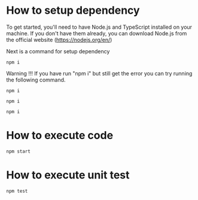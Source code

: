 # How to setup dependency

To get started, you'll need to have Node.js and TypeScript installed on your machine. If you don't have them already, you can download Node.js from the official website (https://nodejs.org/en/)

Next is a command for setup dependency
```
npm i
```

Warning !!! If you have run "npm i" but still get the error you can try running the following command.
```
npm i
```
```
npm i
```
```
npm i
```


# How to execute code
```
npm start
```

# How to execute unit test
```
npm test
```
